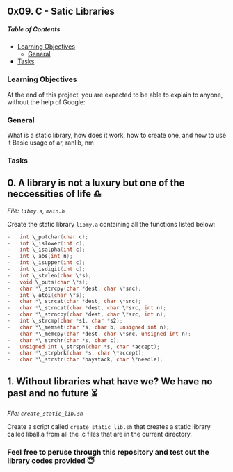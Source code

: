 ## 0x09. C - Satic Libraries

##### Table of Contents

-   [Learning Objectives](#learning-objectives)
    -   [General](#general)
-   [Tasks](#tasks)

### Learning Objectives

At the end of this project, you are expected to be able to explain to anyone, without the help of Google:

### General

What is a static library, how does it work, how to create one, and how to use it
Basic usage of ar, ranlib, nm

### Tasks

## 0. A library is not a luxury but one of the neccessities of life ♎

_File: `libmy.a`, `main.h`_

Create the static library `libmy.a` containing all the functions listed below:

```c
-   int \_putchar(char c);
-   int \_islower(int c);
-   int \_isalpha(int c);
-   int \_abs(int n);
-   int \_isupper(int c);
-   int \_isdigit(int c);
-   int \_strlen(char \*s);
-   void \_puts(char \*s);
-   char *\_strcpy(char *dest, char \*src);
-   int \_atoi(char \*s);
-   char *\_strcat(char *dest, char \*src);
-   char *\_strncat(char *dest, char \*src, int n);
-   char *\_strncpy(char *dest, char \*src, int n);
-   int \_strcmp(char *s1, char *s2);
-   char *\_memset(char *s, char b, unsigned int n);
-   char *\_memcpy(char *dest, char \*src, unsigned int n);
-   char *\_strchr(char *s, char c);
-   unsigned int \_strspn(char *s, char *accept);
-   char *\_strpbrk(char *s, char \*accept);
-   char *\_strstr(char *haystack, char \*needle);
```

## 1. Without libraries what have we? We have no past and no future ⏳

_File: `create_static_lib.sh`_

Create a script called `create_static_lib.sh` that creates a static library called liball.a from all the .c files that are in the current directory.

### Feel free to peruse through this repository and test out the library codes provided 😇
